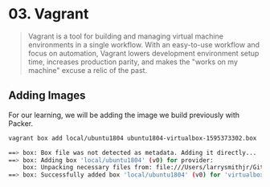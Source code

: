 # 03. Vagrant

> Vagrant is a tool for building and managing virtual machine environments in a single workflow. With an easy-to-use workflow and focus on automation, Vagrant lowers development environment setup time, increases production parity, and makes the "works on my machine" excuse a relic of the past.

## Adding Images

For our learning, we will be adding the image we build previously with Packer.

```bash
vagrant box add local/ubuntu1804 ubuntu1804-virtualbox-1595373302.box
```

```bash
==> box: Box file was not detected as metadata. Adding it directly...
==> box: Adding box 'local/ubuntu1804' (v0) for provider:
    box: Unpacking necessary files from: file:///Users/larrysmithjr/Git_Projects/Personal/GitHub/mrlesmithjr/hashi-learning/learning/Packer/ubuntu1804-virtualbox-1595373302.box
==> box: Successfully added box 'local/ubuntu1804' (v0) for 'virtualbox'!
```
